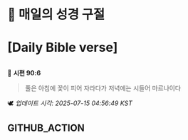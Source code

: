 # 🙏 매일의 성경 구절
# [Daily Bible verse]
##
<!-- START_BIBLE_VERSE -->
📖 **시편 90:6**
> 풀은 아침에 꽃이 피어 자라다가 저녁에는 시들어 마르나이다

🕊️ _업데이트 시각: 2025-07-15 04:56:49 KST_
  <!-- END_BIBLE_VERSE -->
## GITHUB_ACTION
